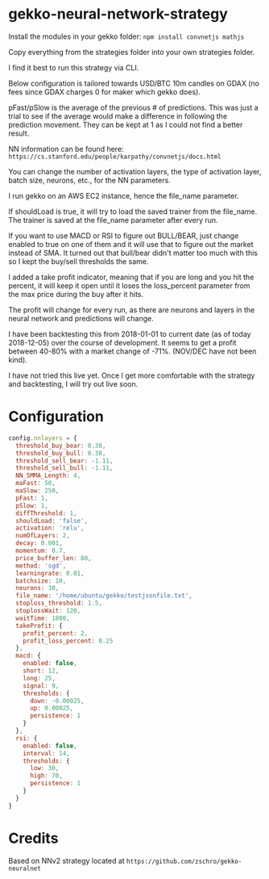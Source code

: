 # gekko-neural-network-strategy

Install the modules in your gekko folder: `npm install convnetjs mathjs`

Copy everything from the strategies folder into your own strategies folder.

I find it best to run this strategy via CLI.

Below configuration is tailored towards USD/BTC 10m candles on GDAX (no fees since GDAX charges 0 for maker which gekko does).

pFast/pSlow is the average of the previous # of predictions. This was just a trial to see if the average would make a difference in following the prediction movement.  They can be kept at 1 as I could not find a better result.

NN information can be found here: `https://cs.stanford.edu/people/karpathy/convnetjs/docs.html`

You can change the number of activation layers, the type of activation layer, batch size, neurons, etc., for the NN parameters.

I run gekko on an AWS EC2 instance, hence the file_name parameter.

If shouldLoad is true, it will try to load the saved trainer from the file_name.  The trainer is saved at the file_name parameter after every run.

If you want to use MACD or RSI to figure out BULL/BEAR, just change enabled to true on one of them and it will use that to figure out the market instead of SMA.  It turned out that bull/bear didn't matter too much with this so I kept the buy/sell thresholds the same.

I added a take profit indicator, meaning that if you are long and you hit the percent, it will keep it open until it loses the loss_percent parameter from the max price during the buy after it hits.

The profit will change for every run, as there are neurons and layers in the neural network and predictions will change.

I have been backtesting this from 2018-01-01 to current date (as of today 2018-12-05) over the course of development.  It seems to get a profit between 40-80% with a market change of -71%. (NOV/DEC have not been kind).

I have not tried this live yet.  Once I get more comfortable with the strategy and backtesting, I will try out live soon.

# Configuration

```javascript
config.nnlayers = {
  threshold_buy_bear: 0.38,
  threshold_buy_bull: 0.38,
  threshold_sell_bear: -1.11,
  threshold_sell_bull: -1.11,
  NN_SMMA_Length: 4,
  maFast: 50,
  maSlow: 250,
  pFast: 1,
  pSlow: 1,
  diffThreshold: 1,
  shouldLoad: 'false',
  activation: 'relu',
  numOfLayers: 2,
  decay: 0.001,
  momentum: 0.7,
  price_buffer_len: 80,
  method: 'sgd',
  learningrate: 0.01,
  batchsize: 10,
  neurons: 30,
  file_name: '/home/ubuntu/gekko/testjsonfile.txt',
  stoploss_threshold: 1.5,
  stoplossWait: 120,
  waitTime: 1800,
  takeProfit: {
    profit_percent: 2,
    profit_loss_percent: 0.25
  },
  macd: {
    enabled: false,
    short: 12,
    long: 25,
    signal: 9,
    thresholds: {
      down: -0.00025,
      up: 0.00025,
      persistence: 1
    }
  },
  rsi: {
    enabled: false,
    interval: 14,
    thresholds: {
      low: 30,
      high: 70,
      persistence: 1
    }
  }
}
```

# Credits

Based on NNv2 strategy located at `https://github.com/zschro/gekko-neuralnet`
